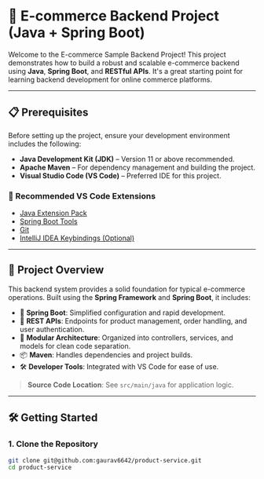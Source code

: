 # 🛒 E-commerce Backend Project (Java + Spring Boot)

Welcome to the E-commerce Sample Backend Project! This project demonstrates how to build a robust and scalable e-commerce backend using **Java**, **Spring Boot**, and **RESTful APIs**. It's a great starting point for learning backend development for online commerce platforms.

---

## 📋 Prerequisites

Before setting up the project, ensure your development environment includes the following:

- **Java Development Kit (JDK)** – Version 11 or above recommended.
- **Apache Maven** – For dependency management and building the project.
- **Visual Studio Code (VS Code)** – Preferred IDE for this project.

### 🔌 Recommended VS Code Extensions

- [Java Extension Pack](https://marketplace.visualstudio.com/items?itemName=vscjava.vscode-java-pack)
- [Spring Boot Tools](https://marketplace.visualstudio.com/items?itemName=Pivotal.vscode-spring-boot)
- [Git](https://marketplace.visualstudio.com/items?itemName=vscode.git)
- [IntelliJ IDEA Keybindings (Optional)](https://marketplace.visualstudio.com/items?itemName=k--kato.intellij-idea-keybindings)

---

## 🚀 Project Overview

This backend system provides a solid foundation for typical e-commerce operations. Built using the **Spring Framework** and **Spring Boot**, it includes:

- 🔧 **Spring Boot**: Simplified configuration and rapid development.
- 📡 **REST APIs**: Endpoints for product management, order handling, and user authentication.
- 🧩 **Modular Architecture**: Organized into controllers, services, and models for clean code separation.
- 📦 **Maven**: Handles dependencies and project builds.
- 🛠 **Developer Tools**: Integrated with VS Code for ease of use.

> **Source Code Location**: See `src/main/java` for application logic.

---

## 🛠 Getting Started

### 1. Clone the Repository

```bash
git clone git@github.com:gaurav6642/product-service.git
cd product-service

